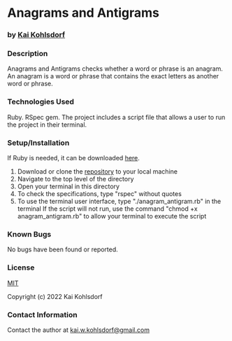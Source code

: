# __Anagrams and Antigrams__

### by [Kai Kohlsdorf](http://github.com/KaiKohlsdorf)

### __Description__
Anagrams and Antigrams checks whether a word or phrase is an anagram. An anagram is a word or phrase that contains the exact letters as another word or phrase.


### __Technologies Used__
Ruby. RSpec gem. The project includes a script file that allows a user to run the project in their terminal.

### __Setup/Installation__
If Ruby is needed, it can be downloaded [here](https://www.ruby-lang.org/en/downloads/).
1. Download or clone the [repository](https://github.com/KaiKohlsdorf/anagrams_antigrams) to your local machine
2. Navigate to the top level of the directory
3. Open your terminal in this directory
4. To check the specifications, type "rspec" without quotes
5. To use the terminal user interface, type "./anagram_antigram.rb" in the terminal If the script will not run, use the command "chmod +x anagram_antigram.rb" to allow your terminal to execute the script


### __Known Bugs__
No bugs have been found or reported. 




### __License__

[MIT](https://github.com/KaiKohlsdorf/anagrams_antigrams/blob/main/LICENSE)

Copyright (c) 2022 Kai Kohlsdorf

### __Contact Information__
Contact the author at kai.w.kohlsdorf@gmail.com